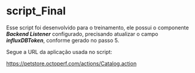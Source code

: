 # script_Final

Esse script foi desenvolvido para o treinamento, ele possui o componente ***Backend Listener*** configurado, precisando atualizar o campo ***influxDBToken***, conforme gerado no passo 5.

Segue a URL da aplicação usada no script:

https://petstore.octoperf.com/actions/Catalog.action
